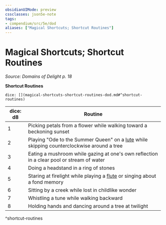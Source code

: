 ```yaml
---
obsidianUIMode: preview
cssclasses: json5e-note
tags:
- compendium/src/5e/dod
aliases: ["Magical Shortcuts; Shortcut Routines"]
---
```

# Magical Shortcuts; Shortcut Routines
*Source: Domains of Delight p. 18* 

**Shortcut Routines**

`dice: [](magical-shortcuts-shortcut-routines-dod.md#^shortcut-routines)`

| dice: d8 | Routine |
|----------|---------|
| 1 | Picking petals from a flower while walking toward a beckoning sunset |
| 2 | Playing "Ode to the Summer Queen" on a [lute](Mechanics/items/lute.md) while skipping counterclockwise around a tree |
| 3 | Eating a mushroom while gazing at one's own reflection in a clear pool or stream of water |
| 4 | Doing a headstand in a ring of stones |
| 5 | Staring at firelight while playing a [flute](Mechanics/items/flute.md) or singing about a fond memory |
| 6 | Sitting by a creek while lost in childlike wonder |
| 7 | Whistling a tune while walking backward |
| 8 | Holding hands and dancing around a tree at twilight |
^shortcut-routines